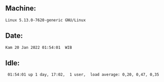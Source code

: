 ## Machine:
```
Linux 5.13.0-7620-generic GNU/Linux
```
## Date:
```
Kam 20 Jan 2022 01:54:01  WIB
```
## Idle:
```
 01:54:01 up 1 day, 17:02,  1 user,  load average: 0,20, 0,47, 0,35
```
